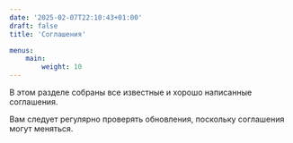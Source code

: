 ```yaml
---
date: '2025-02-07T22:10:43+01:00'
draft: false
title: 'Соглашения'

menus:
    main:
        weight: 10
---
```


В этом разделе собраны все известные и хорошо написанные соглашения.

Вам следует регулярно проверять обновления, поскольку соглашения могут меняться.
